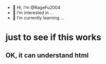 - 👋 Hi, I’m @RageFu2004
- 👀 I’m interested in ...
- 🌱 I’m currently learning ...
<h1> just to see if this works </h1>
  <h2> OK, it can understand html </h2>

<!---
RageFu2004/RageFu2004 is a ✨ special ✨ repository because its `README.md` (this file) appears on your GitHub profile.
You can click the Preview link to take a look at your changes.
--->
